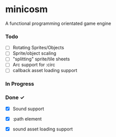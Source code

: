 # minicosm

A functional programming orientated game engine

### Todo

- [ ] Rotating Sprites/Objects  
- [ ] Sprite/object scaling  
- [ ] "splitting" sprite/tile sheets  
- [ ] Arc support for :circ  
- [ ] callback asset loading support  

### In Progress


### Done ✓

- [x] Sound support  
- [x] :path element  
- [x] sound asset loading support  

